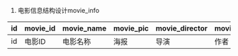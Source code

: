 
1. 电影信息结构设计movie_info

|id|movie_id|movie_name|movie_pic|movie_director|movie_writer|movie_country|movie_language|movie_main_character|movie_type|movie_on_time|movie_span|movie_grade|movie_summary|movie_hot_comment|_create_time 
|-|-|-|-|-|-|-|-|-|-|-|-|-|-|-|-|
|id|电影ID|电影名称|海报|导演|作者|国家|语言|主演|类别|上线时间|时长|评分|简介|热评|创建时间